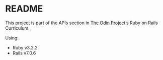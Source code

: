 # README

This [project](https://www.theodinproject.com/lessons/ruby-on-rails-flickr-api) is part of the APIs section in [The Odin Project](http://www.theodinproject.com)’s Ruby on Rails Curriculum.

Using:
* Ruby v3.2.2
* Rails v7.0.6
